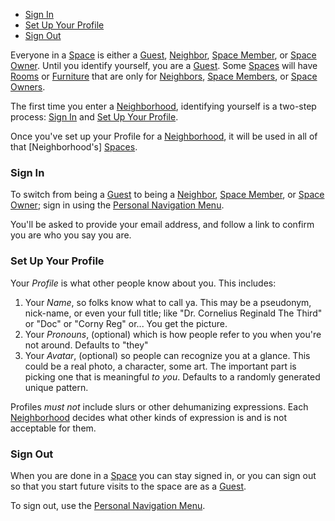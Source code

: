 - [Sign In](#sign-in)
- [Set Up Your Profile](#set-up-your-profile)
- [Sign Out](#sign-out)

Everyone in a [Space] is either a [Guest], [Neighbor], [Space Member], or [Space
Owner]. Until you identify yourself, you are a [Guest]. Some [Spaces] will have
[Rooms] or [Furniture] that are only for [Neighbors], [Space Members], or [Space
Owners].

The first time you enter a [Neighborhood], identifying yourself is a two-step
process: [Sign In](#sign-in) and
[Set Up Your Profile](#set-up-your-profile).

Once you've set up your Profile for a [Neighborhood], it will be used in
all of that [Neighborhood's] [Spaces].

### Sign In

To switch from being a [Guest] to being a [Neighbor], [Space Member],
or [Space Owner]; sign in using the [Personal Navigation Menu].

You'll be asked to provide your email address, and follow a link to confirm you
are who you say you are.

### Set Up Your Profile

Your _Profile_ is what other people know about you. This includes:

1. Your _Name_, so folks know what to call ya. This may be a pseudonym,
   nick-name, or even your full title; like "Dr. Cornelius Reginald The Third"
   or "Doc" or "Corny Reg" or... You get the picture.
2. Your _Pronouns_, (optional) which is how people refer to you when you're not
   around. Defaults to "they"
3. Your _Avatar_, (optional) so people can recognize you at a glance. This could
   be a real photo, a character, some art. The important part is picking one
   that is meaningful _to you_. Defaults to a randomly generated unique pattern.

Profiles _must not_ include slurs or other dehumanizing expressions. Each
[Neighborhood] decides what other kinds of expression is and is not acceptable
for them.

### Sign Out

When you are done in a [Space] you can stay signed in, or you can sign out so
that you start future visits to the space are as a [Guest].

To sign out, use the [Personal Navigation Menu].

[internal rooms]: ./rooms#internal-rooms
[neighborhood]: ./neighborhoods
[spaces]: ./spaces
[space]: ./spaces
[neighbors]: ./people#neighbors
[neighbor]: ./people#neighbors
[space members]: ./people#space-members
[space member]: ./people#space-members
[space owners]: ./people#space-owners
[space owner]: ./people#space-owners
[guests]: ./people#guests
[guest]: ./people#guests
[sign in]: #sign-in
[sign out]: #sign-out
[personal navigation menu]: ./getting_around#personal-navigation-menu
[rooms]: ./rooms
[furniture]: ./furniture
